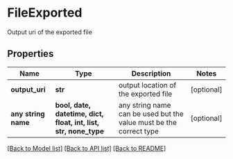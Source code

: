 # FileExported

Output uri of the exported file

## Properties
Name | Type | Description | Notes
------------ | ------------- | ------------- | -------------
**output_uri** | **str** | output location of the exported file | [optional] 
**any string name** | **bool, date, datetime, dict, float, int, list, str, none_type** | any string name can be used but the value must be the correct type | [optional]

[[Back to Model list]](../README.md#documentation-for-models) [[Back to API list]](../README.md#documentation-for-api-endpoints) [[Back to README]](../README.md)


